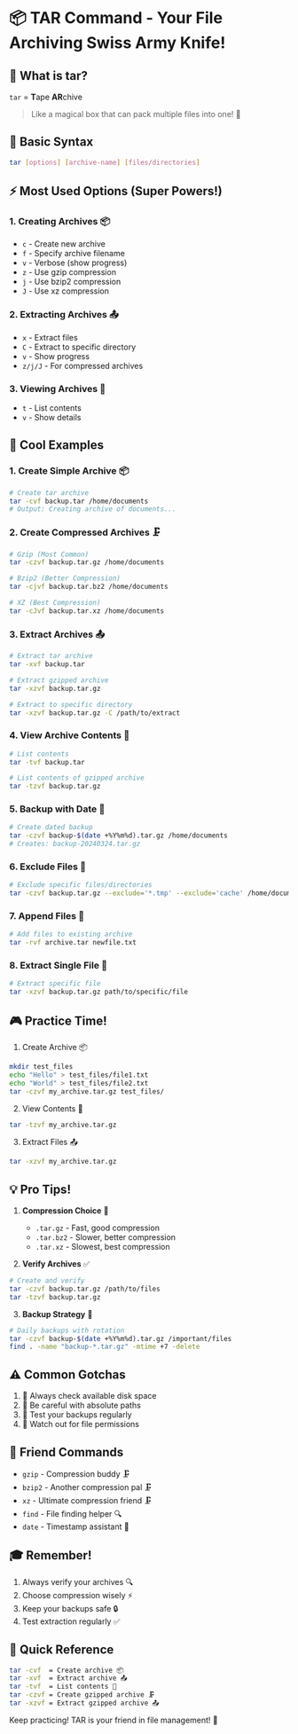# 📦 TAR Command - Your File Archiving Swiss Army Knife! 

## 🤔 What is tar?
`tar` = **T**ape **AR**chive
> Like a magical box that can pack multiple files into one! 🎁

## 🎯 Basic Syntax
```bash
tar [options] [archive-name] [files/directories]
```

## ⚡ Most Used Options (Super Powers!)

### 1. Creating Archives 📦
- `c` - Create new archive
- `f` - Specify archive filename
- `v` - Verbose (show progress)
- `z` - Use gzip compression
- `j` - Use bzip2 compression
- `J` - Use xz compression

### 2. Extracting Archives 📤
- `x` - Extract files
- `C` - Extract to specific directory
- `v` - Show progress
- `z/j/J` - For compressed archives

### 3. Viewing Archives 👀
- `t` - List contents
- `v` - Show details

## 🚀 Cool Examples

### 1. Create Simple Archive 📦
```bash
# Create tar archive
tar -cvf backup.tar /home/documents
# Output: Creating archive of documents...
```

### 2. Create Compressed Archives 🗜️
```bash
# Gzip (Most Common)
tar -czvf backup.tar.gz /home/documents

# Bzip2 (Better Compression)
tar -cjvf backup.tar.bz2 /home/documents

# XZ (Best Compression)
tar -cJvf backup.tar.xz /home/documents
```

### 3. Extract Archives 📤
```bash
# Extract tar archive
tar -xvf backup.tar

# Extract gzipped archive
tar -xzvf backup.tar.gz

# Extract to specific directory
tar -xzvf backup.tar.gz -C /path/to/extract
```

### 4. View Archive Contents 👀
```bash
# List contents
tar -tvf backup.tar

# List contents of gzipped archive
tar -tzvf backup.tar.gz
```

### 5. Backup with Date 📅
```bash
# Create dated backup
tar -czvf backup-$(date +%Y%m%d).tar.gz /home/documents
# Creates: backup-20240324.tar.gz
```

### 6. Exclude Files 🚫
```bash
# Exclude specific files/directories
tar -czvf backup.tar.gz --exclude='*.tmp' --exclude='cache' /home/documents
```

### 7. Append Files 📎
```bash
# Add files to existing archive
tar -rvf archive.tar newfile.txt
```

### 8. Extract Single File 📄
```bash
# Extract specific file
tar -xzvf backup.tar.gz path/to/specific/file
```

## 🎮 Practice Time!

1. Create Archive 📦
```bash
mkdir test_files
echo "Hello" > test_files/file1.txt
echo "World" > test_files/file2.txt
tar -czvf my_archive.tar.gz test_files/
```

2. View Contents 👀
```bash
tar -tzvf my_archive.tar.gz
```

3. Extract Files 📤
```bash
tar -xzvf my_archive.tar.gz
```

## 💡 Pro Tips!

1. **Compression Choice** 🤔
   - `.tar.gz` - Fast, good compression
   - `.tar.bz2` - Slower, better compression
   - `.tar.xz` - Slowest, best compression

2. **Verify Archives** ✅
```bash
# Create and verify
tar -czvf backup.tar.gz /path/to/files
tar -tzvf backup.tar.gz
```

3. **Backup Strategy** 💾
```bash
# Daily backups with rotation
tar -czvf backup-$(date +%Y%m%d).tar.gz /important/files
find . -name "backup-*.tar.gz" -mtime +7 -delete
```

## ⚠️ Common Gotchas
1. 🔴 Always check available disk space
2. 🔴 Be careful with absolute paths
3. 🔴 Test your backups regularly
4. 🔴 Watch out for file permissions

## 🤝 Friend Commands
- `gzip` - Compression buddy 🗜️
- `bzip2` - Another compression pal 🗜️
- `xz` - Ultimate compression friend 🗜️
- `find` - File finding helper 🔍
- `date` - Timestamp assistant 📅

## 🎓 Remember!
1. Always verify your archives 🔍
2. Choose compression wisely ⚡
3. Keep your backups safe 🔒
4. Test extraction regularly ✅

## 🌟 Quick Reference
```bash
tar -cvf  = Create archive 📦
tar -xvf  = Extract archive 📤
tar -tvf  = List contents 👀
tar -czvf = Create gzipped archive 🗜️
tar -xzvf = Extract gzipped archive 📤
```

Keep practicing! TAR is your friend in file management! 💪 